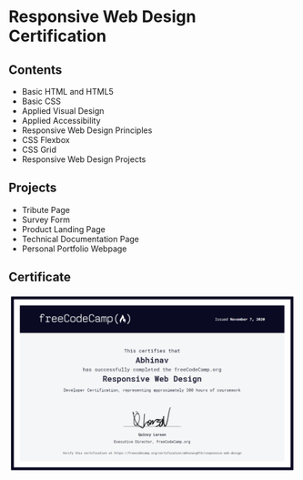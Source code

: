 # Responsive Web Design Certification

## Contents

- Basic HTML and HTML5
- Basic CSS
- Applied Visual Design
- Applied Accessibility
- Responsive Web Design Principles
- CSS Flexbox
- CSS Grid
- Responsive Web Design Projects

## Projects

- Tribute Page
- Survey Form
- Product Landing Page
- Technical Documentation Page
- Personal Portfolio Webpage

## Certificate

![RWDC](https://github.com/abhinavg916/freeCodeCamp-web-development/blob/master/Responsive%20Web%20Design/Responsive%20Web%20Design.png)
